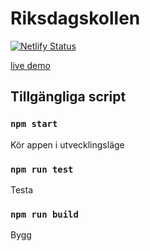 # Riksdagskollen

[![Netlify Status](https://api.netlify.com/api/v1/badges/a7edde6b-fd90-498e-90f8-880fc680815b/deploy-status)](https://app.netlify.com/sites/naughty-volhard-f0d2e3/deploys)

[live demo](http://naughty-volhard-f0d2e3.netlify.com)

## Tillgängliga script

### `npm start`

Kör appen i utvecklingsläge

### `npm run test`

Testa

### `npm run build`

Bygg
